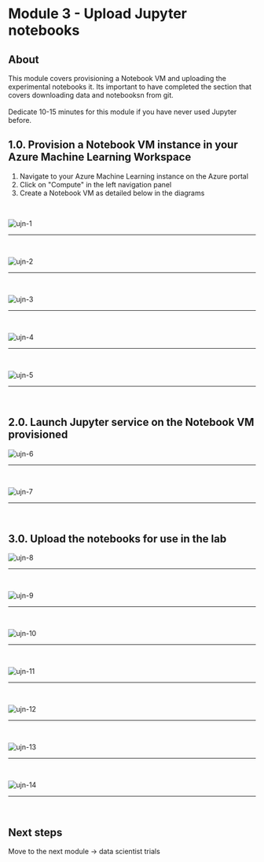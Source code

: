 # Module 3 - Upload Jupyter notebooks

## About
This module covers provisioning a Notebook VM and uploading the experimental notebooks it.  Its important to have completed the section that covers downloading data and notebooksn from git.
<br><br>Dedicate 10-15 minutes for this module if you have never used Jupyter before.

## 1.0. Provision a Notebook VM instance in your Azure Machine Learning Workspace
1. Navigate to your Azure Machine Learning instance on the Azure portal
2. Click on "Compute" in the left navigation panel
3. Create a Notebook VM as detailed below in the diagrams
<br>

![ujn-1](../images/0001-load-nbvm-01.png)
<br>
<hr>
<br>

![ujn-2](../images/0001-load-nbvm-02.png)
<br>
<hr>
<br>

![ujn-3](../images/0001-load-nbvm-03.png)
<br>
<hr>
<br>


![ujn-4](../images/0001-load-nbvm-04.png)
<br>
<hr>
<br>


![ujn-5](../images/0001-load-nbvm-05.png)
<br>
<hr>
<br>

## 2.0. Launch Jupyter service on the Notebook VM provisioned

![ujn-6](../images/0001-load-nbvm-06.png)
<br>
<hr>
<br>


![ujn-7](../images/0001-load-nbvm-07.png)
<br>
<hr>
<br>


## 3.0. Upload the notebooks for use in the lab

![ujn-8](../images/0001-load-nbvm-08.png)
<br>
<hr>
<br>


![ujn-9](../images/0001-load-nbvm-09.png)
<br>
<hr>
<br>

![ujn-10](../images/0001-load-nbvm-10.png)
<br>
<hr>
<br>

![ujn-11](../images/0001-load-nbvm-11.png)
<br>
<hr>
<br>

![ujn-12](../images/0001-load-nbvm-12.png)
<br>
<hr>
<br>

![ujn-13](../images/0001-load-nbvm-13.png)
<br>
<hr>
<br>

![ujn-14](../images/0001-load-nbvm-14.png)
<br>
<hr>
<br>

## Next steps
Move to the next module -> data scientist trials
